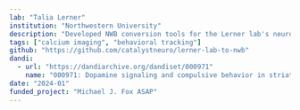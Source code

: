 ```yaml
---
lab: "Talia Lerner"
institution: "Northwestern University"
description: "Developed NWB conversion tools for the Lerner lab's neuroscience datasets studying dopamine circuits and compulsive behavior. The conversion pipeline handles multi-modal data including fiber photometry recordings from striatal regions, optogenetic manipulations, and behavioral measurements during reward learning tasks."
tags: ["calcium imaging", "behavioral tracking"]
github: "https://github.com/catalystneuro/lerner-lab-to-nwb"
dandi:
  - url: "https://dandiarchive.org/dandiset/000971"
    name: "000971: Dopamine signaling and compulsive behavior in striatum"
date: "2024-01"
funded_project: "Michael J. Fox ASAP"
---
```


